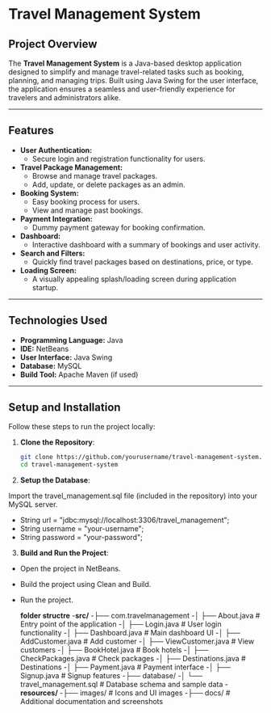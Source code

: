 # **Travel Management System**

## **Project Overview**
The **Travel Management System** is a Java-based desktop application designed to simplify and manage travel-related tasks such as booking, planning, and managing trips. Built using Java Swing for the user interface, the application ensures a seamless and user-friendly experience for travelers and administrators alike.

---

## **Features**
- **User Authentication:**
  - Secure login and registration functionality for users.
- **Travel Package Management:**
  - Browse and manage travel packages.
  - Add, update, or delete packages as an admin.
- **Booking System:**
  - Easy booking process for users.
  - View and manage past bookings.
- **Payment Integration:**
  - Dummy payment gateway for booking confirmation.
- **Dashboard:**
  - Interactive dashboard with a summary of bookings and user activity.
- **Search and Filters:**
  - Quickly find travel packages based on destinations, price, or type.
- **Loading Screen:**
  - A visually appealing splash/loading screen during application startup.

---

## **Technologies Used**
- **Programming Language:** Java  
- **IDE:** NetBeans  
- **User Interface:** Java Swing  
- **Database:** MySQL  
- **Build Tool:** Apache Maven (if used)

---

## **Setup and Installation**
Follow these steps to run the project locally:

1. **Clone the Repository**:
   ```bash
   git clone https://github.com/yourusername/travel-management-system.git
   cd travel-management-system

2.   **Setup the Database**:

Import the travel_management.sql file (included in the repository) into your MySQL server.
- String url = "jdbc:mysql://localhost:3306/travel_management";
- String username = "your-username";
- String password = "your-password";

3. **Build and Run the Project**:

- Open the project in NetBeans.
- Build the project using Clean and Build.
- Run the project.


  **folder structre**
-**src/**
-├── com.travelmanagement
-│   ├── About.java         # Entry point of the application
-│   ├── Login.java         # User login functionality
-│   ├── Dashboard.java     # Main dashboard UI
-│   ├── AddCustomer.java   # Add customer
-│   ├── ViewCustomer.java  # View customers
-│   ├── BookHotel.java     # Book hotels
-│   ├── CheckPackages.java # Check packages
-│   ├── Destinations.java  # Destinations
-│   ├── Payment.java       # Payment interface
-│   ├── Signup.java        # Signup features
-├── database/
-│   └── travel_management.sql  # Database schema and sample data
-**resources/**
-├── images/                   # Icons and UI images
  -├── docs/                     # Additional documentation and screenshots



